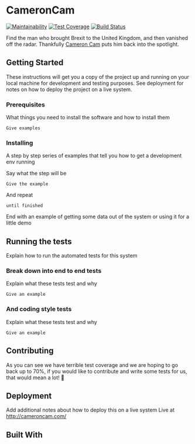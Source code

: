 # CameronCam
[![Maintainability](https://api.codeclimate.com/v1/badges/a59f4b70127b2da79294/maintainability)](https://codeclimate.com/github/Kharouk/CameronCam/maintainability)
[![Test Coverage](https://api.codeclimate.com/v1/badges/a59f4b70127b2da79294/test_coverage)](https://codeclimate.com/github/Kharouk/CameronCam/test_coverage)
[![Build Status](https://travis-ci.org/Kharouk/CameronCam.svg?branch=master)](https://travis-ci.org/Kharouk/CameronCam)

Find the man who brought Brexit to the United Kingdom, and then vanished off the radar. Thankfully [Cameron Cam](www.cameroncam.com) puts him back into the spotlight.

## Getting Started

These instructions will get you a copy of the project up and running on your local machine for development and testing purposes. See deployment for notes on how to deploy the project on a live system.

### Prerequisites

What things you need to install the software and how to install them

```
Give examples
```

### Installing

A step by step series of examples that tell you how to get a development env running

Say what the step will be

```
Give the example
```

And repeat

```
until finished
```

End with an example of getting some data out of the system or using it for a little demo

## Running the tests

Explain how to run the automated tests for this system

### Break down into end to end tests

Explain what these tests test and why

```
Give an example
```

### And coding style tests

Explain what these tests test and why

```
Give an example
```

## Contributing

As you can see we have terrible test coverage and we are hoping to go back up to 70%, if you would like to contribute and write some tests for us, that would mean a lot! 🤗

## Deployment

Add additional notes about how to deploy this on a live system
Live at http://cameroncam.com/

## Built With



